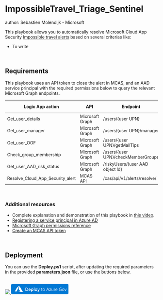 # ImpossibleTravel_Triage_Sentinel

author: Sebastien Molendijk - Microsoft

This playbook allows you to automatically resolve Microsoft Cloud App Security [Impossible travel alerts](http://aka.ms/mcasinvestigationguide#activity-from-infrequent-country) based on several criterias like:

- To write

<br>

## Requirements

This playbook uses an API token to close the alert in MCAS, and an AAD service principal with the required permissions below to query the relevant Microsoft Graph endpoints.

| Logic App action                 | API             | Endpoint                            | AAD Required Permission    |
| -------------------------------- | --------------- | ----------------------------------- | -------------------------- |
| Get_user_details                 | Microsoft Graph | /users/{user UPN}                   | User.Read.All              |
| Get_user_manager                 | Microsoft Graph | /users/{user UPN}/manager           | User.Read.All              |
| Get_user_OOF                     | Microsoft Graph | /users/{user UPN}/getMailTips       | Mail.Read                  |
| Check_group_membership           | Microsoft Graph | /users/{user UPN}/checkMemberGroups | Directory.Read.All         |
| Get_user_AAD_risk_status         | Microsoft Graph | /riskyUsers/{user AAD object Id}    | IdentityRiskyUser.Read.All |
| Resolve_Cloud_App_Security_alert | MCAS API        | /cas/api/v1/alerts/resolve/         |                            |

<br>

### Additional resources

- Complete explanation and demonstration of this playbook in [this video](https://youtu.be/ql8x4rC6m9A).
- [Registering a service principal in Azure AD](https://docs.microsoft.com/azure/active-directory/develop/howto-create-service-principal-portal#register-an-application-with-azure-ad-and-create-a-service-principal)
- [Microsoft Graph permissions reference](https://docs.microsoft.com/graph/permissions-reference)
- [Create an MCAS API token](https://docs.microsoft.com/cloud-app-security/api-tokens)

<br>

## Deployment

You can use the **Deploy.ps1** script, after updating the required parameters in the provided **parameters.json** file, or use the buttons below.

<br>
<a href="https://portal.azure.com/#create/Microsoft.Template/uri/https%3A%2F%2Fraw.githubusercontent.com%2FSebmolendijk%2FARMLogicApps%2Fmaster%2FMcasAlertsInvestigations%2FImpossibleTravel%2Fazuredeploy.json" target="_blank">
    <img src="https://aka.ms/deploytoazurebutton"/>
</a>
<a href="https://portal.azure.us/#create/Microsoft.Template/uri/https%3A%2F%2Fraw.githubusercontent.com%2FSebmolendijk%2FARMLogicApps%2Fmaster%2FMcasAlertsInvestigations%2FImpossibleTravel%2Fazuredeploy.json" target="_blank">
<img src="https://raw.githubusercontent.com/Azure/azure-quickstart-templates/master/1-CONTRIBUTION-GUIDE/images/deploytoazuregov.png"/>
</a>
